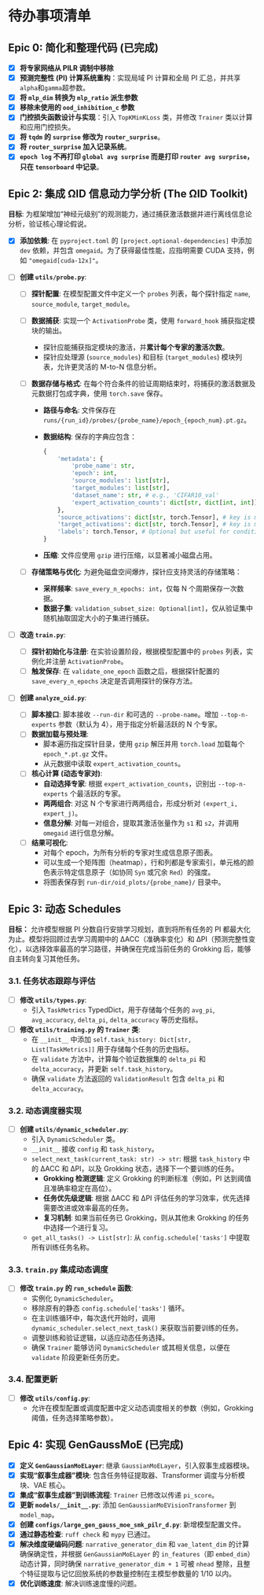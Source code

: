 # 待办事项清单

## Epic 0: 简化和整理代码 (已完成)

- [x] **将专家网络从 PILR 调制中移除**
- [x] **预测完整性 (PI) 计算系统重构**：实现局域 PI 计算和全局 PI 汇总，并共享`alpha`和`gamma`超参数。
- [x] **将 `mlp_dim` 转换为 `mlp_ratio` 派生参数**
- [x] **移除未使用的 `ood_inhibition_c` 参数**
- [x] **门控损失函数设计与实现**：引入 `TopKMinKLoss` 类，并修改 `Trainer` 类以计算和应用门控损失。
- [x] **将 `tqdm` 的 `surprise` 修改为 `router_surprise`**。
- [x] **将 `router_surprise` 加入记录系统**。
- [x] **`epoch log` 不再打印 `global avg surprise` 而是打印 `router avg surprise`，只在 `tensorboard` 中记录**。

## Epic 2: 集成 ΩID 信息动力学分析 (The ΩID Toolkit)

**目标**: 为框架增加“神经元级别”的观测能力，通过捕获激活数据并进行离线信息论分析，验证核心理论假说。

- [x] **添加依赖**: 在 `pyproject.toml` 的 `[project.optional-dependencies]` 中添加 `dev` 依赖，并包含 `omegaid`。为了获得最佳性能，应指明需要 CUDA 支持，例如 `"omegaid[cuda-12x]"`。
- [ ] **创建 `utils/probe.py`**:

  - [ ] **探针配置**: 在模型配置文件中定义一个 `probes` 列表，每个探针指定 `name`, `source_module`, `target_module`。
  - [ ] **数据捕获**: 实现一个 `ActivationProbe` 类，使用 `forward_hook` 捕获指定模块的输出。
    - 探针应能捕获指定模块的激活，并**累计每个专家的激活次数**。
    - 探针应处理源 (`source_modules`) 和目标 (`target_modules`) 模块列表，允许更灵活的 M-to-N 信息分析。
  - [ ] **数据存储与格式**: 在每个符合条件的验证周期结束时，将捕获的激活数据及元数据打包成字典，使用 `torch.save` 保存。

    - **路径与命名**: 文件保存在 `runs/{run_id}/probes/{probe_name}/epoch_{epoch_num}.pt.gz`。
    - **数据结构**: 保存的字典应包含：

      ```python
      {
          'metadata': {
              'probe_name': str,
              'epoch': int,
              'source_modules': list[str],
              'target_modules': list[str],
              'dataset_name': str, # e.g., 'CIFAR10_val'
              'expert_activation_counts': dict[str, dict[int, int]], # {module_name: {expert_idx: count}}
          },
          'source_activations': dict[str, torch.Tensor], # key is module name
          'target_activations': dict[str, torch.Tensor], # key is module name
          'labels': torch.Tensor, # Optional but useful for conditional analysis
      }
      ```

    - **压缩**: 文件应使用 `gzip` 进行压缩，以显著减小磁盘占用。

  - [ ] **存储策略与优化**: 为避免磁盘空间爆炸，探针应支持灵活的存储策略：
    - **采样频率**: `save_every_n_epochs: int`，仅每 N 个周期保存一次数据。
    - **数据子集**: `validation_subset_size: Optional[int]`，仅从验证集中随机抽取固定大小的子集进行捕获。

- [ ] **改造 `train.py`**:
  - [ ] **探针初始化与注册**: 在实验设置阶段，根据模型配置中的 `probes` 列表，实例化并注册 `ActivationProbe`。
  - [ ] **触发保存**: 在 `validate_one_epoch` 函数之后，根据探针配置的 `save_every_n_epochs` 决定是否调用探针的保存方法。
- [ ] **创建 `analyze_oid.py`**:
  - [ ] **脚本接口**: 脚本接收 `--run-dir` 和可选的 `--probe-name`。增加 `--top-n-experts` 参数（默认为 4），用于指定分析最活跃的 N 个专家。
  - [ ] **数据加载与预处理**:
    - 脚本遍历指定探针目录，使用 `gzip` 解压并用 `torch.load` 加载每个 `epoch_*.pt.gz` 文件。
    - 从元数据中读取 `expert_activation_counts`。
  - [ ] **核心计算 (动态专家对)**:
    - **自动选择专家**: 根据 `expert_activation_counts`，识别出 `--top-n-experts` 个最活跃的专家。
    - **两两组合**: 对这 N 个专家进行两两组合，形成分析对 `(expert_i, expert_j)`。
    - **信息分解**: 对每一对组合，提取其激活张量作为 `s1` 和 `s2`，并调用 `omegaid` 进行信息分解。
  - [ ] **结果可视化**:
    - 对每个 epoch，为所有分析的专家对生成信息原子图表。
    - 可以生成一个矩阵图（heatmap），行和列都是专家索引，单元格的颜色表示特定信息原子（如协同 `Syn` 或冗余 `Red`）的强度。
    - 将图表保存到 `run-dir/oid_plots/{probe_name}/` 目录中。

## Epic 3: 动态 Schedules

**目标：** 允许模型根据 PI 分数自行安排学习规划，直到将所有任务的 PI 都最大化为止。模型将回顾过去学习周期中的 ΔACC（准确率变化）和 ΔPI（预测完整性变化），以选择效率最高的学习路径，并确保在完成当前任务的 Grokking 后，能够自主转向复习其他任务。

### 3.1. 任务状态跟踪与评估

- [ ] **修改 `utils/types.py`**:
  - 引入 `TaskMetrics` TypedDict，用于存储每个任务的 `avg_pi`, `avg_accuracy`, `delta_pi`, `delta_accuracy` 等历史指标。
- [ ] **修改 `utils/training.py` 的 `Trainer` 类**:
  - 在 `__init__` 中添加 `self.task_history: Dict[str, List[TaskMetrics]]` 用于存储每个任务的历史指标。
  - 在 `validate` 方法中，计算每个验证数据集的 `delta_pi` 和 `delta_accuracy`，并更新 `self.task_history`。
  - 确保 `validate` 方法返回的 `ValidationResult` 包含 `delta_pi` 和 `delta_accuracy`。

### 3.2. 动态调度器实现

- [ ] **创建 `utils/dynamic_scheduler.py`**:
  - 引入 `DynamicScheduler` 类。
  - `__init__` 接收 `config` 和 `task_history`。
  - `select_next_task(current_task: str) -> str`: 根据 `task_history` 中的 ΔACC 和 ΔPI，以及 Grokking 状态，选择下一个要训练的任务。
    - **Grokking 检测逻辑**: 定义 Grokking 的判断标准（例如，PI 达到阈值且准确率稳定在高位）。
    - **任务优先级逻辑**: 根据 ΔACC 和 ΔPI 评估任务的学习效率，优先选择需要改进或效率最高的任务。
    - **复习机制**: 如果当前任务已 Grokking，则从其他未 Grokking 的任务中选择一个进行复习。
  - `get_all_tasks() -> List[str]`: 从 `config.schedule['tasks']` 中提取所有训练任务名称。

### 3.3. `train.py` 集成动态调度

- [ ] **修改 `train.py` 的 `run_schedule` 函数**:
  - 实例化 `DynamicScheduler`。
  - 移除原有的静态 `config.schedule['tasks']` 循环。
  - 在主训练循环中，每次迭代开始时，调用 `dynamic_scheduler.select_next_task()` 来获取当前要训练的任务。
  - 调整训练和验证逻辑，以适应动态任务选择。
  - 确保 `Trainer` 能够访问 `DynamicScheduler` 或其相关信息，以便在 `validate` 阶段更新任务历史。

### 3.4. 配置更新

- [ ] **修改 `utils/config.py`**:
  - 允许在模型配置或调度配置中定义动态调度相关的参数（例如，Grokking 阈值，任务选择策略参数）。

## Epic 4: 实现 GenGaussMoE (已完成)

- [x] **定义 `GenGaussianMoELayer`**: 继承 `GaussianMoELayer`，引入叙事生成器模块。
- [x] **实现“叙事生成器”模块**: 包含任务特征提取器、Transformer 调度与分析模块、VAE 核心。
- [x] **集成“叙事生成器”到训练流程**: `Trainer` 已修改以传递 `pi_score`。
- [x] **更新 `models/__init__.py`**: 添加 `GenGaussianMoEVisionTransformer` 到 `model_map`。
- [x] **创建 `configs/large_gen_gauss_moe_smk_pilr_d.py`**: 新增模型配置文件。
- [x] **通过静态检查**: `ruff check` 和 `mypy` 已通过。
- [x] **解决维度硬编码问题**: `narrative_generator_dim` 和 `vae_latent_dim` 的计算确保确定性，并根据 `GenGaussianMoELayer` 的 `in_features`（即 `embed_dim`）动态计算，同时确保 `narrative_generator_dim + 1` 可被 `nhead` 整除，且整个特征提取与记忆回放系统的参数量控制在主模型参数量的 1/10 以内。
- [x] **优化训练速度**: 解决训练速度慢的问题。
